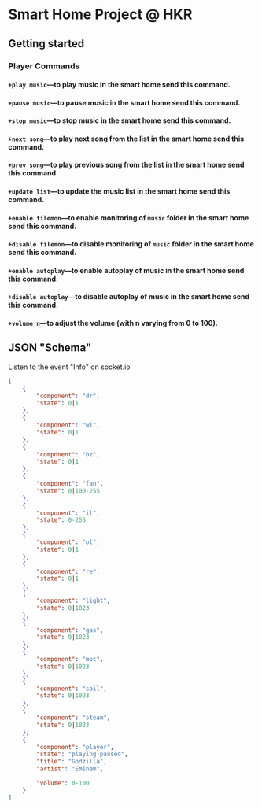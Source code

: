 # Smart Home Project @ HKR

## Getting started

### **Player Commands**
#### `+play music`—to play music in the smart home send this command.
#### `+pause music`—to pause music in the smart home send this command.
#### `+stop music`—to stop music in the smart home send this command.
#### `+next song`—to play next song from the list in the smart home send this command.
#### `+prev song`—to play previous song from the list in the smart home send this command.
#### `+update list`—to update the music list in the smart home send this command.
#### `+enable filemon`—to enable monitoring of `music` folder in the smart home send this command.
#### `+disable filemon`—to disable monitoring of `music` folder in the smart home send this command.
#### `+enable autoplay`—to enable autoplay of music in the smart home send this command.
#### `+disable autoplay`—to disable autoplay of music in the smart home send this command.
#### `+volume n`—to adjust the volume (with n varying from 0 to 100).

## JSON "Schema"

Listen to the event "Info" on socket.io

```json
[
    {
        "component": "dr",
        "state": 0|1
    },
    {
        "component": "wi",
        "state": 0|1
    },
    {
        "component": "bz",
        "state": 0|1
    },
    {
        "component": "fan",
        "state": 0|100-255
    },
    {
        "component": "il",
        "state": 0-255
    },
    {
        "component": "ol",
        "state": 0|1
    },
    {
        "component": "re",
        "state": 0|1
    },
    {
        "component": "light",
        "state": 0|1023
    },
    {
        "component": "gas",
        "state": 0|1023
    },
    {
        "component": "mot",
        "state": 0|1023
    },
    {
        "component": "soil",
        "state": 0|1023
    },
    {
        "component": "steam",
        "state": 0|1023
    },
    {
        "component": "player",
        "state": "playing|paused",
        "title": "Godzilla",
        "artist": "Eminem",

        "volume": 0-100
    }
]
```
